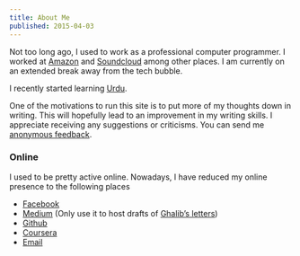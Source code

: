 ```yaml
---
title: About Me
published: 2015-04-03
---
```


Not too long ago, I used to work as a professional computer programmer. I worked at [Amazon][amazon] and [Soundcloud][soundcloud] among other places. I am currently on an extended break away from the tech bubble.

[amazon]:http://amazon.com
[soundcloud]:http://soundcloud.com
[urdu]:http://en.wikipedia.org/wiki/Urdu

I recently started learning [Urdu][urdu].

One of the motivations to run this site is to put more of my thoughts down in writing. This will hopefully lead to an improvement in my writing skills. I appreciate receiving any suggestions or criticisms. You can send me [anonymous feedback][feedback].

[feedback]: https://docs.google.com/forms/d/1JHsgl6-FXZNdBkEZSHNrGkb9gTjqooqXOM6NvmGau3c/viewform"

### Online

I used to be pretty active online. Nowadays, I have reduced my online presence to the following places

* [Facebook](http://facebook.com/deepak.jois)
* [Medium](http://medium.com/@vyom) (Only use it to host drafts of [Ghalib’s letters](http://medium.com/ghalibs-letters))
* [Github](https://github.com/deepakjois)
* [Coursera](https://www.coursera.org/user/i/18f53ce500df704d6150043a05f6daa8)
* [Email](mailto:deepak.jois@gmail.com)

